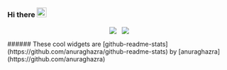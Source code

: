 ### Hi there <img src="https://media.giphy.com/media/hvRJCLFzcasrR4ia7z/giphy.gif" width="22px">
<!-- <p align="center">
  <img align="center" src="https://github-readme-stats.vercel.app/api/top-langs/?username=SnoogySocks&layout=compact&theme=nord&langs_count=6&custom_title=Languages&card_width=300%"/>
  &nbsp;
  <img align="center" src="https://github-readme-stats.vercel.app/api?username=SnoogySocks&count_private=true&show_icons=true&theme=nord">
</p> -->
<p align="center">
  <img align="center" src="https://github-readme-stats.vercel.app/api/top-langs/?username=SnoogySocks&layout=compact&theme=nord&langs_count=6&custom_title=top-languages&card_width=255"/>
  &nbsp;
  <img align="center" src="https://github-readme-stats.vercel.app/api?username=SnoogySocks&theme=nordhide=issues"/>
</p>
###### These cool widgets are [github-readme-stats](https://github.com/anuraghazra/github-readme-stats) by [anuraghazra](https://github.com/anuraghazra)

<!--
**SnoogySocks/SnoogySocks** is a ✨ _special_ ✨ repository because its `README.md` (this file) appears on your GitHub profile.

Here are some ideas to get you started:

- 🔭 I’m currently working on ...
- 🌱 I’m currently learning ...
- 👯 I’m looking to collaborate on ...
- 🤔 I’m looking for help with ...
- 💬 Ask me about ...
- 📫 How to reach me: ...
- 😄 Pronouns: ...
- ⚡ Fun fact: ...
-->
